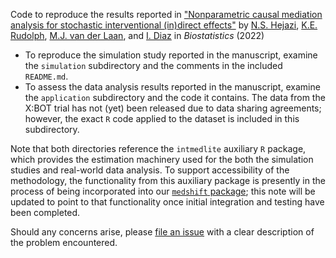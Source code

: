 Code to reproduce the results reported in ["Nonparametric causal mediation
analysis for stochastic interventional (in)direct
effects"](https://arxiv.org/abs/2009.06203) by [N.S.
Hejazi](https://nimahejazi.org/), [K.E.
Rudolph](https://kararudolph.github.io/), [M.J. van der
Laan](https://vanderlaan-lab.org/), and [I. Diaz](https://www.idiaz.xyz/) in
_Biostatistics_ (2022)

* To reproduce the simulation study reported in the manuscript, examine the
  `simulation` subdirectory and the comments in the included `README.md`.
* To assess the data analysis results reported in the manuscript, examine the
  `application` subdirectory and the code it contains. The data from the X:BOT
  trial has not (yet) been released due to data sharing agreements; however,
  the exact `R` code applied to the dataset is included in this subdirectory.

Note that both directories reference the `intmedlite` auxiliary `R` package,
which provides the estimation machinery used for the both the simulation studies
and real-world data analysis. To support accessibility of the methodology, the
functionality from this auxiliary package is presently in the process of being
incorporated into our [`medshift` package](https://github.com/nhejazi/medshift);
this note will be updated to point to that functionality once initial
integration and testing have been completed.

Should any concerns arise, please [file an
issue](https://github.com/nhejazi/pub_medshift_interv_biostats/issues/new) with
a clear description of the problem encountered.
